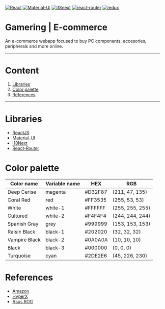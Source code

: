 [![React](https://img.shields.io/badge/1.18.1-61DAFB?style=for-the-badge&logo=react&label=React&labelColor=20232A)](https://reactjs.org/) [![Material-UI](https://img.shields.io/badge/5.7.0-0081CB?style=for-the-badge&logo=mui&label=Material-UI&labelColor=FFFFFF)](https://mui.com/) [![i18next](https://img.shields.io/badge/21.8.3-26A699?style=for-the-badge&logo=i18next&label=i18next&labelColor=FFFFFF)](https://www.i18next.com/) [![react-router](https://img.shields.io/badge/6.3.0-CE0C1B?style=for-the-badge&logo=react-router&label=react-router&labelColor=121212)](https://reactrouter.com/)  [![redux](https://img.shields.io/badge/4.2.0-2C2C2C?style=for-the-badge&logo=Redux&label=Redux&labelColor=7646BA)](https://redux.js.org/)
						
# Gamering | E-commerce
An e-commerce webapp focused to buy PC components, accesories, peripherals and more online.
- - -
# Content
1. [Libraries](#libraries)
2. [Color palette](#color-palette)
3. [References](#references)
- - -
# Libraries
- [ReactJS](https://reactjs.org/)
- [Material-UI](https://mui.com/)
- [i18Next](https://www.i18next.com/)
- [React-Router](https://reactrouter.com/)
# Color palette
|Color name|Variable name|HEX|RGB|
|-|-|-|-|
|Deep Cerise|magenta|#D32F87|(211, 47, 135)|
|Coral Red|red|#FF3535|(255, 53, 53)|
|White|white-1|#FFFFFF|(255, 255, 255)|
|Cultured|white-2|#F4F4F4|(244, 244, 244)|
|Spanish Gray|grey|#999999|(153, 153, 153)|
|Raisin Black|black-1|#202020|(32, 32, 32)|
|Vampire Black|black-2|#0A0A0A|(10, 10, 10)|
|Black|black-3|#000000|(0, 0, 0)|
|Turquoise|cyan|#2DE2E6|(45, 226, 230)|
# References
- [Amazon](https://www.amazon.com/)
- [HyperX](https://www.hyperxgaming.com/)
- [Asus ROG](https://rog.asus.com/)
